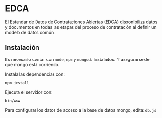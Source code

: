 # EDCA

El Estandar de Datos de Contrataciones Abiertas (EDCA) disponibiliza datos y documentos en todas las etapas del proceso de contratación al definir un modelo de datos común.

## Instalación

Es necesario contar con `node`, `npm` y `mongodb` instalados. Y asegurarse de que mongo está corriendo.

Instala las dependencias con:

`npm install`


Ejecuta el servidor con:

`bin/www`

Para configurar los datos de acceso a la base de datos mongo, edita: `db.js`
